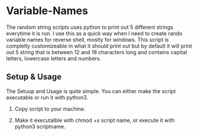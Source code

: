# Variable-Names

The random string scripts uses python to print out 5 different strings everytime it is run. I use this as a quick way when I need to create rando variable names for reverse shell, mostly for windows. This script is completly customizeable in what it should print out but by default it will print out 5 string that is between 12 and 18 characters long and contains capital letters, lowercase letters and numbers.

Setup & Usage
-------------

The Setuup and Usage is quite simple. You can either make the script executable or run it with python3.

1. Copy script to your machine.

2. Make it executalble with chmod +x script name, or execute it with python3 scriptname.
